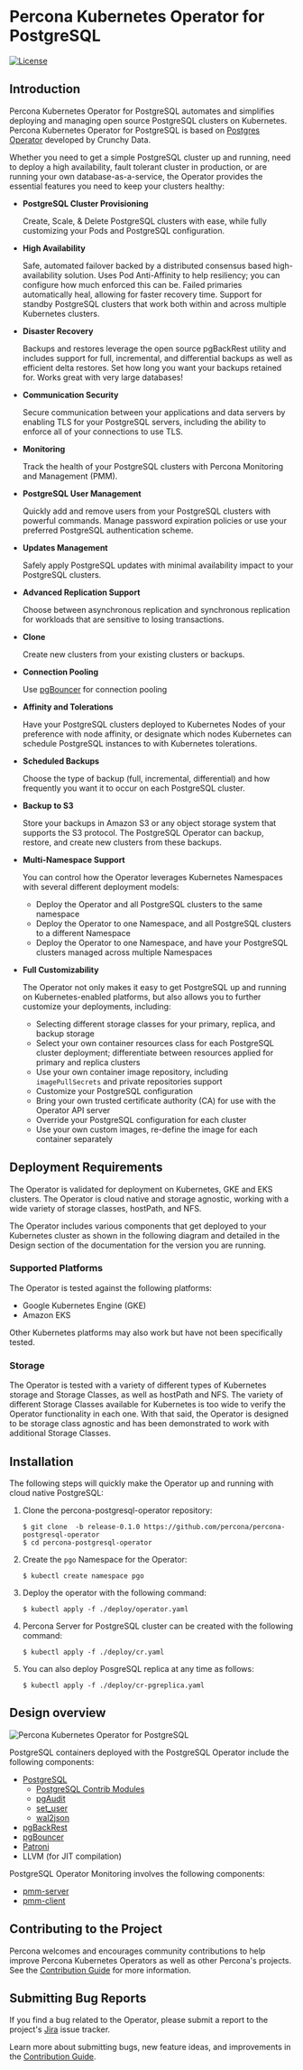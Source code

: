 # Percona Kubernetes Operator for PostgreSQL

[![License](https://img.shields.io/badge/License-Apache%202.0-blue.svg)](https://opensource.org/licenses/Apache-2.0)

## Introduction

Percona Kubernetes Operator for PostgreSQL automates and simplifies deploying and managing open source PostgreSQL clusters on Kubernetes. Percona Kubernetes Operator for PostgreSQL is based on [Postgres Operator](https://crunchydata.github.io/postgres-operator/latest/) developed by Crunchy Data.

Whether you need to get a simple PostgreSQL cluster up and running, need to deploy a high availability, fault tolerant cluster in production, or are running your own database-as-a-service, the Operator provides the essential features you need to keep your clusters healthy:

* **PostgreSQL Cluster Provisioning**

    Create, Scale, & Delete PostgreSQL clusters with ease, while fully customizing your Pods and PostgreSQL configuration.

* **High Availability**

    Safe, automated failover backed by a distributed consensus based high-availability solution. Uses Pod Anti-Affinity to help resiliency; you can configure how much enforced this can be. Failed primaries automatically heal, allowing for faster recovery time. Support for standby PostgreSQL clusters that work both within and across multiple Kubernetes clusters.

* **Disaster Recovery**

    Backups and restores leverage the open source pgBackRest utility and includes support for full, incremental, and differential backups as well as efficient delta restores. Set how long you want your backups retained for. Works great with very large databases!

* **Communication Security**

    Secure communication between your applications and data servers by enabling TLS for your PostgreSQL servers, including the ability to enforce all of your connections to use TLS.

* **Monitoring**

    Track the health of your PostgreSQL clusters with Percona Monitoring and Management (PMM).

* **PostgreSQL User Management**

    Quickly add and remove users from your PostgreSQL clusters with powerful commands. Manage password expiration policies or use your preferred PostgreSQL authentication scheme.

* **Updates Management**

    Safely apply PostgreSQL updates with minimal availability impact to your PostgreSQL clusters.

* **Advanced Replication Support**

    Choose between asynchronous replication and synchronous replication for workloads that are sensitive to losing transactions.

* **Clone**

    Create new clusters from your existing clusters or backups.

* **Connection Pooling**

    Use [pgBouncer](https://access.crunchydata.com/documentation/postgres-operator/latest/tutorial/pgbouncer/) for connection pooling

* **Affinity and Tolerations**

    Have your PostgreSQL clusters deployed to Kubernetes Nodes of your preference with node affinity, or designate which nodes Kubernetes can schedule PostgreSQL instances to with Kubernetes  tolerations.

* **Scheduled Backups**

    Choose the type of backup (full, incremental, differential) and how frequently you want it to occur on each PostgreSQL cluster.

* **Backup to S3**

    Store your backups in Amazon S3 or any object storage system that supports the S3 protocol. The PostgreSQL Operator can backup, restore, and create new clusters from these backups.

* **Multi-Namespace Support**

    You can control how the Operator leverages Kubernetes Namespaces with several different deployment models:

    * Deploy the Operator and all PostgreSQL clusters to the same namespace
    * Deploy the Operator to one Namespace, and all PostgreSQL clusters to a different Namespace
    * Deploy the Operator to one Namespace, and have your PostgreSQL clusters managed across multiple Namespaces

* **Full Customizability**

    The Operator not only makes it easy to get PostgreSQL up and running on Kubernetes-enabled platforms, but also allows you to further customize your deployments, including:

    * Selecting different storage classes for your primary, replica, and backup storage
    * Select your own container resources class for each PostgreSQL cluster deployment; differentiate between resources applied for primary and replica clusters
    * Use your own container image repository, including `imagePullSecrets` and private repositories  support
    * Customize your PostgreSQL configuration 
    * Bring your own trusted certificate authority (CA) for use with the Operator API server
    * Override your PostgreSQL configuration for each cluster
    * Use your own custom images, re-define the image for each container separately

## Deployment Requirements

The Operator is validated for deployment on Kubernetes, GKE and EKS clusters. The Operator is cloud native and storage agnostic, working with a wide variety of storage classes, hostPath, and NFS.

The Operator includes various components that get deployed to your Kubernetes cluster as shown in the following diagram and detailed in the Design section of the documentation for the version you are running.

### Supported Platforms

The Operator is tested against the following platforms:

* Google Kubernetes Engine (GKE)
* Amazon EKS 

Other Kubernetes platforms may also work but have not been specifically tested.

### Storage

The Operator is tested with a variety of different types of Kubernetes storage and Storage Classes, as well as hostPath and NFS.
The variety of different Storage Classes available for Kubernetes is too wide to verify the Operator functionality in each one. With that said, the Operator is designed to be storage class agnostic and has been demonstrated to work with additional Storage Classes.

## Installation

The following steps will quickly make the Operator up and running with cloud native PostgreSQL:

1. Clone the percona-postgresql-operator repository:

    ```
    $ git clone  -b release-0.1.0 https://github.com/percona/percona-postgresql-operator
    $ cd percona-postgresql-operator
    ```

2. Create the ``pgo`` Namespace for the Operator:

    ```
    $ kubectl create namespace pgo
    ```

3. Deploy the operator with the following command:

    ```
    $ kubectl apply -f ./deploy/operator.yaml
    ```

4. Percona Server for PostgreSQL cluster can be created with the following command:

    ```
    $ kubectl apply -f ./deploy/cr.yaml
    ```

5. You can also deploy PosgreSQL replica at any time as follows: 

    ```
    $ kubectl apply -f ./deploy/cr-pgreplica.yaml
    ```

## Design overview

![Percona Kubernetes Operator for PostgreSQL](operator.png)

PostgreSQL containers deployed with the PostgreSQL Operator include the following components:

* [PostgreSQL](https://www.postgresql.org/)
  * [PostgreSQL Contrib Modules](https://www.postgresql.org/docs/current/contrib.html)
  * [pgAudit](https://www.pgaudit.org/)
  * [set_user](https://github.com/pgaudit/set_user)
  * [wal2json](https://github.com/eulerto/wal2json)
* [pgBackRest](https://pgbackrest.org/)
* [pgBouncer](http://pgbouncer.github.io/)
* [Patroni](https://patroni.readthedocs.io/)
* LLVM (for JIT compilation)

PostgreSQL Operator Monitoring involves the following components:

* [pmm-server](https://www.percona.com/doc/percona-monitoring-and-management/2.x/details/architecture.html#pmm-server)
* [pmm-client](https://www.percona.com/doc/percona-monitoring-and-management/2.x/details/architecture.html#pmm-client)

## Contributing to the Project

Percona welcomes and encourages community contributions to help improve Percona Kubernetes Operators as well as other Percona's projects.
See the [Contribution Guide](CONTRIBUTING.md) for more information.

## Submitting Bug Reports

If you find a bug related to the Operator, please submit a report to the project's [Jira](https://jira.percona.com/projects/K8SPG/issues) issue tracker.

Learn more about submitting bugs, new feature ideas, and improvements in the [Contribution Guide](CONTRIBUTING.md).
